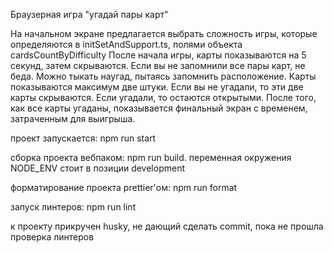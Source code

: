 Браузерная игра "угадай пары карт"

На начальном экране предлагается выбрать сложность игры, которые определяются в initSetAndSupport.ts, полями объекта cardsCountByDifficulty
После начала игры, карты показываются на 5 секунд, затем скрываются. Если вы не запомнили все пары карт, не беда. Можно тыкать наугад, пытаясь запомнить расположение.
Карты показываются максимум две штуки. Если вы не угадали, то эти две карты скрываются. Если угадали, то остаются открытыми. 
После того, как все карты угаданы, показывается финальный экран с временем, затраченным для выигрыша.

проект запускается: npm run start

сборка проекта вебпаком: npm run build. переменная окружения NODE_ENV стоит в позиции development

форматирование проекта prettier'ом: npm run format

запуск линтеров: npm run lint

к проекту прикручен husky, не дающий сделать commit, пока не прошла проверка линтеров
